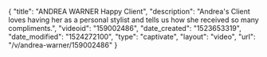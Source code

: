 {
    "title": "ANDREA WARNER Happy Client",
    "description": "Andrea's Client loves having her as a personal stylist and tells us how she received so many compliments.",
    "videoid": "159002486",
    "date_created": "1523653319",
    "date_modified": "1524272100",
    "type": "captivate",
    "layout": "video",
    "url": "\/v\/andrea-warner\/159002486"
}